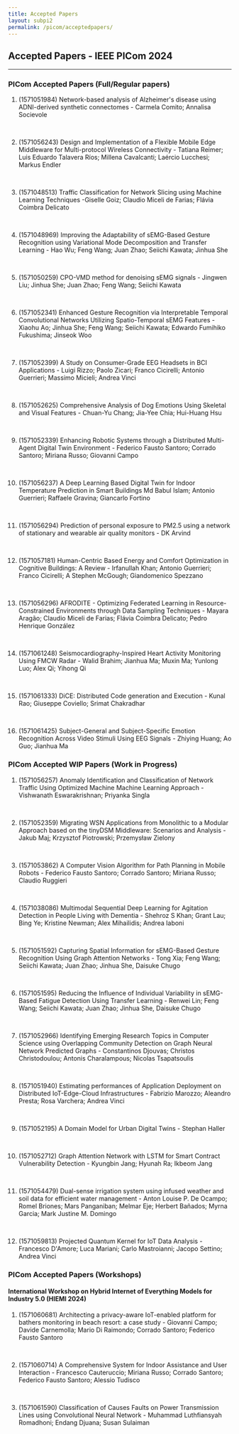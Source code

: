 ```yaml
---
title: Accepted Papers
layout: subpi2
permalink: /picom/acceptedpapers/
---
```


<h2>Accepted Papers - IEEE PICom 2024</h2>
<hr/>

<h3>PICom Accepted Papers (Full/Regular papers)</h3>

<ol><li>
(1571051984) Network-based analysis of Alzheimer's disease using ADNI-derived synthetic connectomes	- Carmela Comito; Annalisa Socievole

<br/></li><li>(1571056243) Design and Implementation of a Flexible Mobile Edge Middleware for Multi-protocol Wireless Connectivity	- Tatiana Reimer; Luis Eduardo Talavera Ríos; Millena Cavalcanti; Laércio Lucchesi; Markus Endler

<br/></li><li>(1571048513) Traffic Classification for Network Slicing using Machine Learning Techniques -Giselle Goiz; Claudio Miceli de Farias; Flávia Coimbra Delicato

<br/></li><li>(1571048969) Improving the Adaptability of sEMG-Based Gesture Recognition using Variational Mode Decomposition and Transfer Learning - Hao Wu; Feng Wang; Juan Zhao; Seiichi Kawata; Jinhua She

<br/></li><li>(1571050259) CPO-VMD method for denoising sEMG signals - Jingwen Liu; Jinhua She; Juan Zhao; Feng Wang; Seiichi Kawata

<br/></li><li>(1571052341) Enhanced Gesture Recognition via Interpretable Temporal Convolutional Networks Utilizing Spatio-Temporal sEMG Features - Xiaohu Ao; Jinhua She; Feng Wang; Seiichi Kawata; Edwardo Fumihiko Fukushima; Jinseok Woo

<br/></li><li>(1571052399) A Study on Consumer-Grade EEG Headsets in BCI Applications - Luigi Rizzo; Paolo Zicari; Franco Cicirelli; Antonio Guerrieri; Massimo Micieli; Andrea Vinci

<br/></li><li>(1571052625) Comprehensive Analysis of Dog Emotions Using Skeletal and Visual Features - Chuan-Yu Chang; Jia-Yee Chia; Hui-Huang Hsu

<br/></li><li>(1571052339) Enhancing Robotic Systems through a Distributed Multi-Agent Digital Twin Environment - Federico Fausto Santoro; Corrado Santoro; Miriana Russo; Giovanni Campo

<br/></li><li>(1571056237) A Deep Learning Based Digital Twin for Indoor Temperature Prediction in Smart Buildings Md Babul Islam; Antonio Guerrieri; Raffaele Gravina; Giancarlo Fortino

<br/></li><li>(1571056294) Prediction of personal exposure to PM2.5 using a network of stationary and wearable air quality monitors - DK Arvind

<br/></li><li>(1571057181) Human-Centric Based Energy and Comfort Optimization in Cognitive Buildings: A Review  - Irfanullah Khan; Antonio Guerrieri; Franco Cicirelli; A Stephen McGough; Giandomenico Spezzano

<br/></li><li>(1571056296) AFRODITE - Optimizing Federated Learning in Resource-Constrained Environments through Data Sampling Techniques	-	Mayara Aragão; Claudio Miceli de Farias; Flávia Coimbra Delicato; Pedro Henrique González

<br/></li><li>(1571061248) Seismocardiography-Inspired Heart Activity Monitoring Using FMCW Radar	 - Walid Brahim; Jianhua Ma; Muxin Ma; Yunlong Luo; Alex Qi; Yihong Qi

<br/></li><li>(1571061333) DiCE: Distributed Code generation and Execution - Kunal Rao; Giuseppe Coviello; Srimat Chakradhar

<br/></li><li>(1571061425) Subject-General and Subject-Specific Emotion Recognition Across Video Stimuli Using EEG Signals - Zhiying Huang; Ao Guo; Jianhua Ma
</li></ol>


<h3>PICom Accepted WIP Papers (Work in Progress)</h3>
<ol><li>
(1571056257) Anomaly Identification and Classification of Network Traffic Using Optimized Machine Machine Learning Approach - 	Vishwanath Eswarakrishnan; Priyanka Singla

<br/></li><li>(1571052359) Migrating WSN Applications from Monolithic to a Modular Approach based on the tinyDSM Middleware: Scenarios and Analysis - Jakub Maj; Krzysztof Piotrowski; Przemysław Zielony

<br/></li><li>(1571053862) A Computer Vision Algorithm for Path Planning in Mobile Robots - Federico Fausto Santoro; Corrado Santoro; Miriana Russo; Claudio Ruggieri

<br/></li><li>(1571038086) Multimodal Sequential Deep Learning for Agitation Detection in People Living with Dementia -  Shehroz S Khan; Grant Lau; Bing Ye; Kristine Newman; Alex Mihailidis; Andrea Iaboni

<br/></li><li>(1571051592) Capturing Spatial Information for sEMG-Based Gesture Recognition Using Graph Attention Networks - Tong Xia; Feng Wang; Seiichi Kawata; Juan Zhao; Jinhua She, Daisuke Chugo

<br/></li><li>(1571051595) Reducing the Influence of Individual Variability in sEMG-Based Fatigue Detection Using Transfer Learning - Renwei Lin; Feng Wang; Seiichi Kawata; Juan Zhao; Jinhua She, Daisuke Chugo

<br/></li><li>(1571052966) Identifying Emerging Research Topics in Computer Science using Overlapping Community Detection on Graph Neural Network Predicted Graphs - Constantinos Djouvas; Christos Christodoulou; Antonis Charalampous; Nicolas Tsapatsoulis

<br/></li><li>(1571051940) Estimating performances of Application Deployment on Distributed IoT-Edge-Cloud Infrastructures	 - Fabrizio Marozzo; Aleandro Presta; Rosa Varchera; Andrea Vinci

<br/></li><li>(1571052195) A Domain Model for Urban Digital Twins - Stephan Haller

<br/></li><li>(1571052712) Graph Attention Network with LSTM for Smart Contract Vulnerability Detection - Kyungbin Jang; Hyunah Ra; Ikbeom Jang

<br/></li><li>(1571054479) Dual-sense irrigation system using infused weather and soil data for efficient water management	- Anton Louise P. De Ocampo; Romel Briones; Mars Panganiban; Melmar Eje; Herbert Bañados; Myrna Garcia; Mark Justine M. Domingo

<br/></li><li>(1571059813) Projected Quantum Kernel for IoT Data Analysis - Francesco D'Amore; Luca Mariani; Carlo Mastroianni; Jacopo Settino; Andrea Vinci
</li></ol>

<h3>PICom Accepted Papers (Workshops)</h3>

<h4>International Workshop on Hybrid Internet of Everything Models for Industry 5.0 (HIEMI 2024)</h4>
<ol><li>
(1571060681) Architecting a privacy-aware IoT-enabled platform for bathers monitoring in beach resort: a case study - 	Giovanni Campo; Davide Carnemolla; Mario Di Raimondo; Corrado Santoro; Federico Fausto Santoro

<br/></li><li>(1571060714) A Comprehensive System for Indoor Assistance and User Interaction - Francesco Cauteruccio; Miriana Russo; Corrado Santoro; Federico Fausto Santoro; Alessio Tudisco

<br/></li><li>(1571061590) Classification of Causes Faults on Power Transmission Lines using Convolutional Neural Network - Muhammad Luthfiansyah Romadhoni; Endang Djuana; Susan Sulaiman
</li></ol>